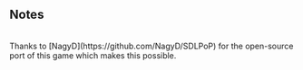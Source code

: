 ## Notes
<br/>
Thanks to [NagyD](https://github.com/NagyD/SDLPoP) for the open-source port of this game which makes this possible.
<br/>
